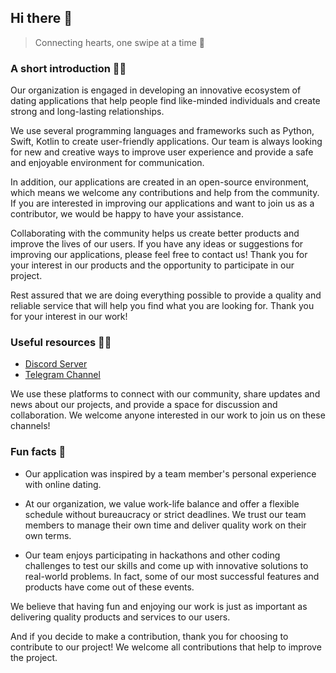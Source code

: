## Hi there 👋

> Connecting hearts, one swipe at a time 💌
<!--

**Here are some ideas to get you started:**

🙋‍♀️ A short introduction - what is your organization all about?
🌈 Contribution guidelines - how can the community get involved?
👩‍💻 Useful resources - where can the community find your docs? Is there anything else the community should know?
🍿 Fun facts - what does your team eat for breakfast?
🧙 Remember, you can do mighty things with the power of [Markdown](https://docs.github.com/github/writing-on-github/getting-started-with-writing-and-formatting-on-github/basic-writing-and-formatting-syntax)
-->

### A short introduction 🙋‍♀️ 
Our organization is engaged in developing an innovative ecosystem of dating applications that help people find like-minded individuals and create strong and long-lasting relationships.

We use several programming languages and frameworks such as Python, Swift, Kotlin to create user-friendly applications. Our team is always looking for new and creative ways to improve user experience and provide a safe and enjoyable environment for communication.

In addition, our applications are created in an open-source environment, which means we welcome any contributions and help from the community. If you are interested in improving our applications and want to join us as a contributor, we would be happy to have your assistance.

Collaborating with the community helps us create better products and improve the lives of our users. If you have any ideas or suggestions for improving our applications, please feel free to contact us! Thank you for your interest in our products and the opportunity to participate in our project.

Rest assured that we are doing everything possible to provide a quality and reliable service that will help you find what you are looking for. Thank you for your interest in our work!


### Useful resources 👩‍💻
- [Discord Server](https://discord.gg/7y5ybra9MQ)
- [Telegram Channel](https://t.me/que_group)

We use these platforms to connect with our community, share updates and news about our projects, and provide a space for discussion and collaboration. We welcome anyone interested in our work to join us on these channels!

###  Fun facts 🍿

- Our application was inspired by a team member's personal experience with online dating.

- At our organization, we value work-life balance and offer a flexible schedule without bureaucracy or strict deadlines. We trust our team members to manage their own time and deliver quality work on their own terms.

- Our team enjoys participating in hackathons and other coding challenges to test our skills and come up with innovative solutions to real-world problems. In fact, some of our most successful features and products have come out of these events.

We believe that having fun and enjoying our work is just as important as delivering quality products and services to our users.

And if you decide to make a contribution, thank you for choosing to contribute to our project! We welcome all contributions that help to improve the project.
